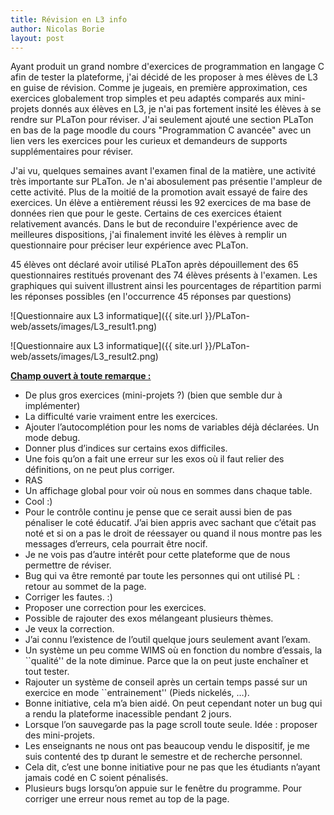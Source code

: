 ```yaml
---
title: Révision en L3 info
author: Nicolas Borie
layout: post
---
```


Ayant produit un grand nombre d'exercices de programmation en langage C afin de tester la plateforme, j'ai décidé de les 
proposer à mes élèves de L3 en guise de révision. Comme je jugeais, en première approximation, ces exercices globalement trop 
simples et peu adaptés comparés aux mini-projets donnés aux élèves en L3, je n'ai pas fortement insité les élèves à se 
rendre sur PLaTon pour réviser. J'ai seulement ajouté une section PLaTon en bas de la page moodle du cours 
"Programmation C avancée" avec un lien vers les exercices pour les curieux et demandeurs de supports supplémentaires 
pour réviser.


J'ai vu, quelques semaines avant l'examen final de la matière, une activité très importante sur PLaTon. Je n'ai abosulement pas 
présentie l'ampleur de cette activité. Plus de la moitié de la promotion avait essayé de faire des exercices. Un élève a 
entièrement réussi les 92 exercices de ma base de données rien que pour le geste. Certains de ces exercices étaient relativement 
avancés. Dans le but de reconduire l'expérience avec de meilleures dispositions, j'ai finalement invité les élèves à remplir 
un questionnaire pour préciser leur expérience avec PLaTon.


45 élèves ont déclaré avoir utilisé PLaTon après dépouillement des 65 questionnaires restitués provenant des 74 élèves 
présents à l'examen. Les graphiques qui suivent illustrent ainsi les pourcentages de répartition parmi les réponses 
possibles (en l'occurrence 45 réponses par questions)


![Questionnaire aux L3 informatique]({{ site.url }}/PLaTon-web/assets/images/L3_result1.png)


![Questionnaire aux L3 informatique]({{ site.url }}/PLaTon-web/assets/images/L3_result2.png)



<u><b>Champ ouvert à toute remarque :</b></u>

- De plus gros exercices (mini-projets ?) (bien que semble dur à implémenter) 
- La difficulté varie vraiment entre les exercices. 
- Ajouter l’autocomplétion pour les noms de variables déjà déclarées. Un mode debug. 
- Donner plus d’indices sur certains exos difficiles. 
- Une fois qu’on a fait une erreur sur les exos où il faut relier des définitions, on ne peut plus corriger. 
- RAS 
- Un affichage global pour voir où nous en sommes dans chaque table. 
- Cool :) 
- Pour le contrôle continu je pense que ce serait aussi bien de pas pénaliser le coté éducatif. J’ai bien appris 
avec sachant que c’était pas noté et si on a pas le droit de réessayer ou quand il nous montre pas les messages 
d’erreurs, cela pourrait être nocif. 
- Je ne vois pas d’autre intérêt pour cette plateforme que de nous permettre de réviser. 
- Bug qui va être remonté par toute les personnes qui ont utilisé PL : retour au sommet de la page. 
- Corriger les fautes. :) 
- Proposer une correction pour les exercices. 
- Possible de rajouter des exos mélangeant plusieurs thèmes. 
- Je veux la correction. 
- J’ai connu l’existence de l’outil quelque jours seulement avant l’exam.
- Un système un peu comme WIMS où en fonction du nombre d’essais, la ``qualité'' de la note diminue. Parce 
que la on peut juste enchaîner et tout tester. 
- Rajouter un système de conseil après un certain temps passé sur un exercice en mode ``entrainement'' 
  (Pieds nickelés, …). 
- Bonne initiative, cela m’a bien aidé. On peut cependant noter un bug qui a rendu la plateforme inacessible 
pendant 2 jours. 
- Lorsque l’on sauvegarde pas la page scroll toute seule. Idée : proposer des mini-projets. 
- Les enseignants ne nous ont pas beaucoup vendu le dispositif, je me suis contenté des tp durant le semestre et 
de recherche personnel. 
- Cela dit, c’est une bonne initiative pour ne pas que les étudiants n’ayant jamais codé en C soient pénalisés. 
- Plusieurs bugs lorsqu’on appuie sur le fenêtre du programme. Pour corriger une erreur nous remet au 
top de la page. 

